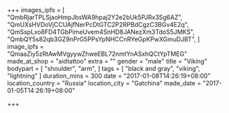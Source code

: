 +++
images_ipfs = [
  "QmbRjarTPLSjaoHmpJbsWA9hpaj2Y2e2bUk5PJRx3Sg6AZ",
  "QmUXsHVDoVjCCUAjfNerPcDtGTC2P2RPBdCgzC3BGv4E2q",
  "QmSspLxo8FD4TGbPimeUvem4SnHD8JANezXm3TdoS5JMKS",
  "QmbQY5s82qb3GZ9nPrG5PPsYpNHCCnRYeGpKPwXGmuDJBT",
]
image_ipfs = "QmaaZiy5zRtAwMVgyywZhweEBL72nmtYnASxhQCtYpTMEG"
made_at_shop = "aidtattoo"
extra = ""
gender = "male"
title = "Viking"
bodypart = [
  "shoulder",
  "arm",
]
tags = [
  "black and gray",
  "viking",
  "lightning"
]
duration_mins = 300
date = "2017-01-08T14:26:19+08:00"
location_country = "Russia"
location_city = "Gatchina"
made_date = "2017-01-05T14:26:19+08:00"

+++
